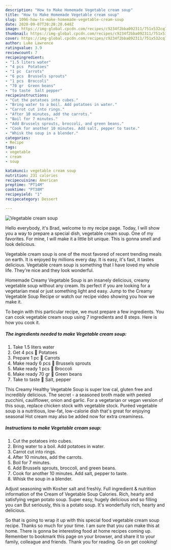 ```yaml
---
description: "How to Make Homemade Vegetable cream soup"
title: "How to Make Homemade Vegetable cream soup"
slug: 1096-how-to-make-homemade-vegetable-cream-soup
date: 2020-09-07T20:28:20.648Z
image: https://img-global.cpcdn.com/recipes/c9234f2bba092311/751x532cq70/vegetable-cream-soup-recipe-main-photo.jpg
thumbnail: https://img-global.cpcdn.com/recipes/c9234f2bba092311/751x532cq70/vegetable-cream-soup-recipe-main-photo.jpg
cover: https://img-global.cpcdn.com/recipes/c9234f2bba092311/751x532cq70/vegetable-cream-soup-recipe-main-photo.jpg
author: Luke Lawrence
ratingvalue: 3.9
reviewcount: 7
recipeingredient:
- "1.5 liters water"
- "4 pcs  Potatoes"
- "1 pc  Carrots"
- "6 pcs  Brussels sprouts"
- "1 pcs  Broccoli"
- "70 gr  Green beans"
- "to taste  Salt pepper"
recipeinstructions:
- "Cut the potatoes into cubes."
- "Bring water to a boil. Add potatoes in water."
- "Carrot cut into rings."
- "After 10 minutes, add the carrots."
- "Boil for 7 minutes."
- "Add Brussels sprouts, broccoli, and green beans."
- "Cook for another 10 minutes. Add salt, pepper to taste."
- "Whisk the soup in a blender."
categories:
- Recipe
tags:
- vegetable
- cream
- soup

katakunci: vegetable cream soup 
nutrition: 231 calories
recipecuisine: American
preptime: "PT14M"
cooktime: "PT38M"
recipeyield: "1"
recipecategory: Dessert

---
```



![Vegetable cream soup](https://img-global.cpcdn.com/recipes/c9234f2bba092311/751x532cq70/vegetable-cream-soup-recipe-main-photo.jpg)

Hello everybody, it's Brad, welcome to my recipe page. Today, I will show you a way to prepare a special dish, vegetable cream soup. One of my favorites. For mine, I will make it a little bit unique. This is gonna smell and look delicious.

Vegetable cream soup is one of the most favored of recent trending meals on earth. It is enjoyed by millions every day. It is easy, it's fast, it tastes delicious. Vegetable cream soup is something that I have loved my whole life. They're nice and they look wonderful.

Homemade Creamy Vegetable Soup is an insanely delicious, creamy vegetable soup without any cream. Its perfect if you are looking for a vegetarian meal or just something light and easy. Jump to the Creamy Vegetable Soup Recipe or watch our recipe video showing you how we make it.


To begin with this particular recipe, we must prepare a few ingredients. You can cook vegetable cream soup using 7 ingredients and 8 steps. Here is how you cook it.

<!--inarticleads1-->

##### The ingredients needed to make Vegetable cream soup:

1. Take 1.5 liters water
1. Get 4 pcs 🥦 Potatoes
1. Prepare 1 pc 🥦 Carrots
1. Make ready 6 pcs 🥦 Brussels sprouts
1. Make ready 1 pcs 🥦 Broccoli
1. Make ready 70 gr 🥦 Green beans
1. Take to taste 🥦 Salt, pepper


This Creamy Healthy Vegetable Soup is super low cal, gluten free and incredibly delicious. The secret - a seasoned broth made with peeled zucchini, cauliflower, onion and garlic. For a vegetarian or vegan version of this soup, replace chicken stock with vegetable stock. Puréed vegetable soup is a nutritious, low-fat, low-calorie dish that&#39;s great for enjoying seasonal Hot cream may also be added now for extra creaminess. 

<!--inarticleads2-->

##### Instructions to make Vegetable cream soup:

1. Cut the potatoes into cubes.
1. Bring water to a boil. Add potatoes in water.
1. Carrot cut into rings.
1. After 10 minutes, add the carrots.
1. Boil for 7 minutes.
1. Add Brussels sprouts, broccoli, and green beans.
1. Cook for another 10 minutes. Add salt, pepper to taste.
1. Whisk the soup in a blender.


Adjust seasoning with Kosher salt and freshly. Full ingredient &amp; nutrition information of the Cream of Vegetable Soup Calories. Rich, hearty and satisfying vegan potato soup. Super easy, hugely delicious and so filling you can But seriously, this is a potato soup. It&#39;s wonderfully rich, hearty and delicious. 

So that is going to wrap it up with this special food vegetable cream soup recipe. Thanks so much for your time. I am sure that you can make this at home. There is gonna be interesting food at home recipes coming up. Remember to bookmark this page on your browser, and share it to your family, colleague and friends. Thank you for reading. Go on get cooking!
